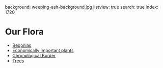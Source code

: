 background: weeping-ash-background.jpg
listview: true
search: true
index: 1720

# Our Flora

* [Begonias](listing:begonias)
* [Economically important plants](listing:economic)
* [Chronological Border](page:11)
* [Trees](tour:tree-trail)
